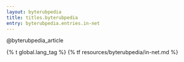 ```yaml
---
layout: byterubpedia
title: titles.byterubpedia
entry: byterubpedia.entries.in-net
---
```


@byterubpedia_article

{% t global.lang_tag %}
{% tf resources/byterubpedia/in-net.md %}
